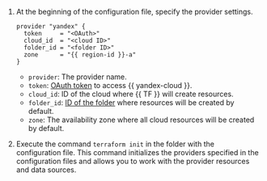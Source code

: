 1. At the beginning of the configuration file, specify the provider settings.

   ```
   provider "yandex" {
     token     = "<OAuth>"
     cloud_id  = "<cloud ID>"
     folder_id = "<folder ID>"
     zone      = "{{ region-id }}-a"
   }
   ```
   * `provider`: The provider name.
   * `token`: [OAuth token](../../iam/concepts/authorization/oauth-token.md) to access  {{ yandex-cloud }}.
   * `cloud_id`: ID of the cloud where {{ TF }} will create resources.
   * `folder_id`: [ID of the folder](../../resource-manager/operations/folder/get-id.md) where resources will be created by default.
   * `zone`: The availability zone where all cloud resources will be created by default.

1. Execute the command `terraform init` in the folder with the configuration file. This command initializes the providers specified in the configuration files and allows you to work with the provider resources and data sources.

